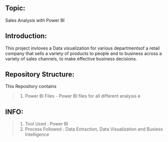 ## Topic:
Sales Analysis with Power BI


## Introduction:
This project invloves a Data visualization for various departmentsof a retail company that sells a variety of 
products to people and to business across a variety of sales channels, to make effective business decisions.


## Repository Structure:
This Repository contains

>1. Power BI Files - Power BI files for all different analysis
e

## INFO:
>1. Tool Used : Power BI
>2. Process Followed : Data Extraction, Data Visualization and Busiess Intelligence